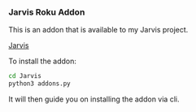 ### Jarvis Roku Addon

This is an addon that is available to my Jarvis project.

[Jarvis](https://github.com/Buidlboy20/Jarvis)

To install the addon:
``` sh
cd Jarvis
python3 addons.py
```

It will then guide you on installing the addon via cli.
